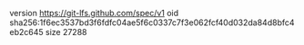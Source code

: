 version https://git-lfs.github.com/spec/v1
oid sha256:1f6ec3537bd3f6fdfc04ae5f6c0337c7f3e062fcf40d032da84d8bfc4eb2c645
size 27288
